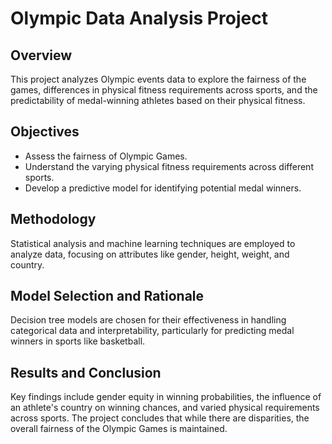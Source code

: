 # Olympic Data Analysis Project

## Overview
This project analyzes Olympic events data to explore the fairness of the games, differences in physical fitness requirements across sports, and the predictability of medal-winning athletes based on their physical fitness.

## Objectives
- Assess the fairness of Olympic Games.
- Understand the varying physical fitness requirements across different sports.
- Develop a predictive model for identifying potential medal winners.

## Methodology
Statistical analysis and machine learning techniques are employed to analyze data, focusing on attributes like gender, height, weight, and country.

## Model Selection and Rationale
Decision tree models are chosen for their effectiveness in handling categorical data and interpretability, particularly for predicting medal winners in sports like basketball.

## Results and Conclusion
Key findings include gender equity in winning probabilities, the influence of an athlete's country on winning chances, and varied physical requirements across sports. The project concludes that while there are disparities, the overall fairness of the Olympic Games is maintained.

